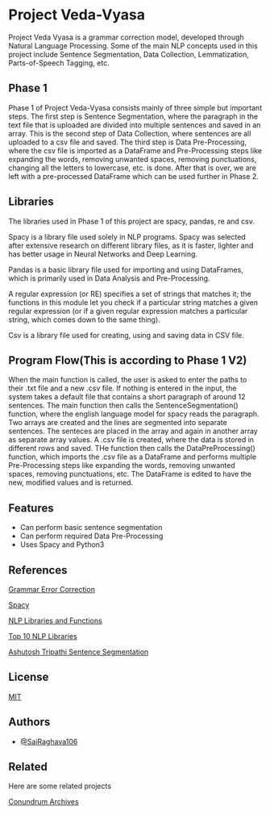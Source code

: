 
# Project Veda-Vyasa

Project Veda Vyasa is a grammar correction model, developed through Natural Language Processing. Some of the main NLP concepts used in this project include Sentence Segmentation, Data Collection, Lemmatization, Parts-of-Speech Tagging, etc.


## Phase 1
Phase 1 of Project Veda-Vyasa consists mainly of three simple but important steps. The first step is Sentence Segmentation, where the paragraph in the text file that is uploaded are divided into multiple sentences and saved in an array. This is the second step of Data Collection, where sentences are all uploaded to a csv file and saved. The third step is Data Pre-Processing, where the csv file is imported as a DataFrame and Pre-Processing steps like expanding the words, removing unwanted spaces, removing punctuations, changing all the letters to lowercase, etc. is done. After that is over, we are left with a pre-processed DataFrame which can be used further in Phase 2.



## Libraries
The libraries used in Phase 1 of this project are spacy, pandas, re and csv.

Spacy is a library file used solely in NLP programs. Spacy was selected after extensive research on different library files, as it is faster, lighter and has better usage in Neural Networks and Deep Learning.

Pandas is a basic library file used for importing and using DataFrames, which is primarily used in Data Analysis and Pre-Processing. 

A regular expression (or RE) specifies a set of strings that matches it; the functions in this module let you check if a particular string matches a given regular expression (or if a given regular expression matches a particular string, which comes down to the same thing).

Csv is a library file used for creating, using and saving data in CSV file.

## Program Flow(This is according to Phase 1 V2)
When the main function is called, the user is asked to enter the paths to their .txt file and a new .csv file. If nothing is entered in the input, the system takes a default file that contains a short paragraph of around 12 sentences. The main function then calls the SentenceSegmentation() function, where the english language model for spacy reads the paragraph. Two arrays are created and the lines are segmented into separate sentences. The senteces are placed in the array and again in another array as separate array values. A .csv file is created, where the data is stored in different rows and saved. THe function then calls the DataPreProcessing() function, which imports the .csv file as a DataFrame and performs multiple Pre-Processing steps like expanding the words, removing unwanted spaces, removing punctuations, etc. The DataFrame is edited to have the new, modified values and is returned.
## Features

- Can perform basic sentence segmentation
- Can perform required Data Pre-Processing
- Uses Spacy and Python3


## References
[Grammar Error Correction](https://towardsdatascience.com/grammar-error-correction-af365dad794)

[Spacy](https://spacy.io)

[NLP Libraries and Functions](https://www.upgrad.com/blog/python-nlp-libraries-and-applications/)

[Top 10 NLP Libraries](https://analyticsindiamag.com/top-10-python-nlp-libraries-for-2019/)

[Ashutosh Tripathi Sentence Segmentation](https://ashutoshtripathi.com/2020/05/04/how-to-perform-sentence-segmentation-or-sentence-tokenization-using-spacy-nlp-series-part-5/)

## License

[MIT](https://choosealicense.com/licenses/mit/)


## Authors

- [@SaiRaghava106](https://github.com/SaiRaghava106)


## Related

Here are some related projects

[Conundrum Archives](https://github.com/Conundrum-Archives)

